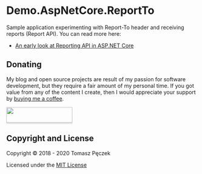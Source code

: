 # Demo.AspNetCore.ReportTo

Sample application experimenting with Report-To header and receiving reports (Report API). You can read more here:

- [An early look at Reporting API in ASP.NET Core](https://www.tpeczek.com/2018/09/an-early-look-at-reporting-api-in.html)

## Donating

My blog and open source projects are result of my passion for software development, but they require a fair amount of my personal time. If you got value from any of the content I create, then I would appreciate your support by [buying me a coffee](https://www.buymeacoffee.com/tpeczek).

<a href="https://www.buymeacoffee.com/tpeczek"><img src="https://www.buymeacoffee.com/assets/img/custom_images/black_img.png" style="height: 41px !important;width: 174px !important;box-shadow: 0px 3px 2px 0px rgba(190, 190, 190, 0.5) !important;-webkit-box-shadow: 0px 3px 2px 0px rgba(190, 190, 190, 0.5) !important;"  target="_blank"></a>

## Copyright and License

Copyright © 2018 - 2020 Tomasz Pęczek

Licensed under the [MIT License](https://github.com/tpeczek/Demo.AspNetCore.ReportTo/blob/master/LICENSE.md)
